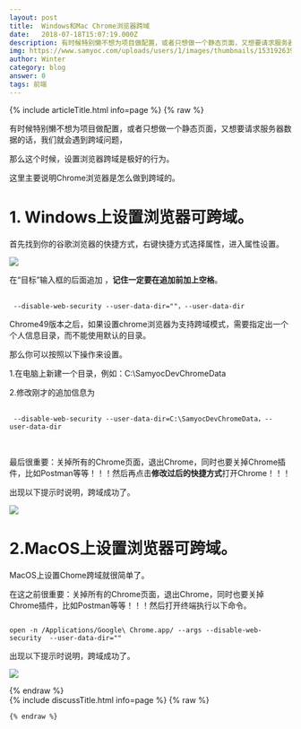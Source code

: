 ```yaml
---
layout: post
title:  Windows和Mac Chrome浏览器跨域
date:   2018-07-18T15:07:19.000Z
description: 有时候特别懒不想为项目做配置，或者只想做一个静态页面，又想要请求服务器数据的话，我们就会遇到跨域问题，那么这个时候，设置浏览器跨域是极好的行为。这里主要说明Ch...
img: https://www.samyoc.com/uploads/users/1/images/thumbnails/1531926393972.jpg
author: Winter
category: blog
answer: 0
tags: 前端
---
```

<div class="article-root">
  <div class="article">
    {% include articleTitle.html info=page %}
    {% raw %}
    <div class="article-content"><p>有时候特别懒不想为项目做配置，或者只想做一个静态页面，又想要请求服务器数据的话，我们就会遇到跨域问题，</p>

<p>那么这个时候，设置浏览器跨域是极好的行为。</p>

<p>这里主要说明Chrome浏览器是怎么做到跨域的。</p>

<h1>1. Windows上设置浏览器可跨域。</h1>

<p>首先找到你的谷歌浏览器的快捷方式，右键快捷方式选择属性，进入属性设置。</p>

<p><img class="thumb-img" src="https://www.samyoc.com/uploads/users/1/images/1531925117170.png" style="max-width:100%" /></p>

<p>在&ldquo;目标&rdquo;输入框的后面追加 ，<strong>记住一定要在追加前加上空格</strong>。</p>

<pre>
<code>
 --disable-web-security --user-data-dir=&quot;&quot;，--user-data-dir 
</code></pre>

<p>Chrome49版本之后，如果设置chrome浏览器为支持跨域模式，需要指定出一个个人信息目录，而不能使用默认的目录。</p>

<p>那么你可以按照以下操作来设置。</p>

<p>1.在电脑上新建一个目录，例如：C:\SamyocDevChromeData</p>

<p>2.修改刚才的追加信息为</p>

<pre>
<code>
 --disable-web-security --user-data-dir=C:\SamyocDevChromeData，--user-data-dir 
</code></pre>

<p>&nbsp;</p>

<p>最后很重要：关掉所有的Chrome页面，退出Chrome，同时也要关掉Chrome插件，比如Postman等等！！！然后再点击<strong>修改过后的快捷方式</strong>打开Chrome！！！</p>

<p>出现以下提示时说明，跨域成功了。</p>

<p><img class="thumb-img" src="https://www.samyoc.com/uploads/users/1/images/1531925754594.jpg" style="max-width:100%" /></p>

<h1>2.MacOS上设置浏览器可跨域。</h1>

<p>MacOS上设置Chome跨域就很简单了。</p>

<p>在这之前很重要：关掉所有的Chrome页面，退出Chrome，同时也要关掉Chrome插件，比如Postman等等！！！然后打开终端执行以下命令。</p>

<pre>
<code>
open -n /Applications/Google\ Chrome.app/ --args --disable-web-security  --user-data-dir=&quot;&quot; 
</code></pre>

<p>出现以下提示时说明，跨域成功了。</p>

<p><img class="thumb-img" src="https://www.samyoc.com/uploads/users/1/images/1531925754594.jpg" style="max-width:100%" /></p>
</div>
    {% endraw %}
  </div>

  <div class="discuss-wrapper">
    {% include discussTitle.html info=page %}
    {% raw %}
    
    {% endraw %}
  </div>
<div>
